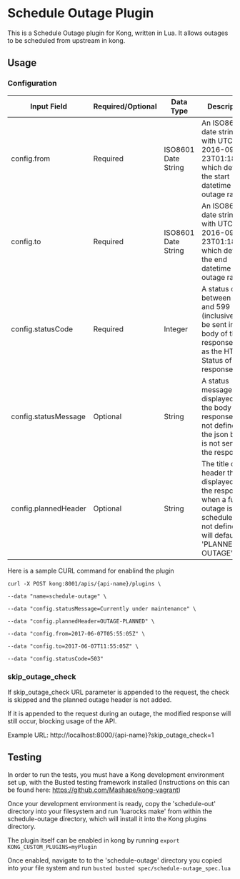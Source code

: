 # Schedule Outage Plugin
This is a Schedule Outage plugin for Kong, written in Lua. It allows outages to be scheduled from upstream in kong. 

## Usage
### Configuration
| Input Field| Required/Optional|Data Type|Description |
|---|---|---|---|
|config.from| Required|ISO8601 Date String|An ISO8601 date string with UTC, e.g. 2016-09-23T01:18:33Z, which defines the start datetime of the outage range.
|config.to|Required| ISO8601 Date String| An ISO8601 date string with UTC, e.g. 2016-09-23T01:18:33Z, which defines the end datetime of the outage range.
|config.statusCode|Required|Integer| A status code between 100 and 599 (inclusive) to be sent in the body of the response, and as the HTTP Status of the response. 
|config.statusMessage|Optional|String|A status message to be displayed in the body of the response. If not defined, the json body is not sent in the response.
|config.plannedHeader|Optional|String|The title of the header that will displayed in the response, when a future outage is scheduled. If not defined, will default to 'PLANNED-OUTAGE'

Here is a sample CURL command for enablind the plugin 

`curl -X POST kong:8001/apis/{api-name}/plugins \`

`--data "name=schedule-outage" \`

`--data "config.statusMessage=Currently under maintenance" \`

`--data "config.plannedHeader=OUTAGE-PLANNED" \`

`--data "config.from=2017-06-07T05:55:05Z" \`

`--data "config.to=2017-06-07T11:55:05Z" \`

`--data "config.statusCode=503"`

### skip_outage_check

If skip_outage_check URL parameter is appended to the request, the check is skipped and the planned outage header is not added.

If it is appended to the request during an outage, the modified response will still occur, blocking usage of the API.

Example URL:
http://localhost:8000/{api-name}?skip_outage_check=1



## Testing
In order to run the tests, you must have a Kong development environment set up, with the Busted testing framework installed (Instructions on this can be found here: https://github.com/Mashape/kong-vagrant)

Once your development environment is ready, copy the 'schedule-out' directory into your filesystem and run 'luarocks make' from within the schedule-outage directory, which will install it into the Kong plugins directory.

The plugin itself can be enabled in kong by running 
`export KONG_CUSTOM_PLUGINS=myPlugin`

Once enabled, navigate to to the 'schedule-outage' directory you copied into your file system and run `busted busted spec/schedule-outage_spec.lua`